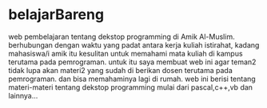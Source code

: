 # belajarBareng
web pembelajaran tentang dekstop programming di Amik Al-Muslim.
berhubungan dengan waktu yang padat antara kerja kuliah istirahat, kadang mahasiswa/i amik itu kesulitan untuk memahami mata kuliah di kampus
terutama pada pemrograman.
untuk itu saya membuat web ini agar teman2 tidak lupa akan materi2 yang sudah di berikan dosen terutama pada pemrograman.
dan bisa memahaminya lagi di rumah. 
web ini berisi tentang materi-materi tentang dekstop programming mulai dari pascal,c++,vb dan lainnya...
